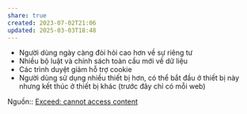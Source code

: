 ```yaml
---
share: true
created: 2023-07-02T21:06
updated: 2025-03-03T18:48
---
```

- Người dùng ngày càng đòi hỏi cao hơn về sự riêng tư
- Nhiều bộ luật và chính sách toàn cầu mới về dữ liệu
- Các trình duyệt giảm hỗ trợ cookie
- Người dùng sử dụng nhiều thiết bị hơn, có thể bắt đầu ở thiết bị này nhưng kết thúc ở thiết bị khác (trước đây chỉ có mỗi web) 

Nguồn:: [Exceed: cannot access content](https://skillshop.exceedlms.com/uploads/resource_courses/targets/1468635/original/index.html?_courseId=291144#/page/6491e7af8f5788176787aef2)
